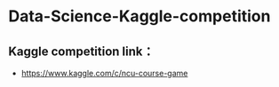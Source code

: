 # Data-Science-Kaggle-competition
## Kaggle competition link：
* https://www.kaggle.com/c/ncu-course-game

